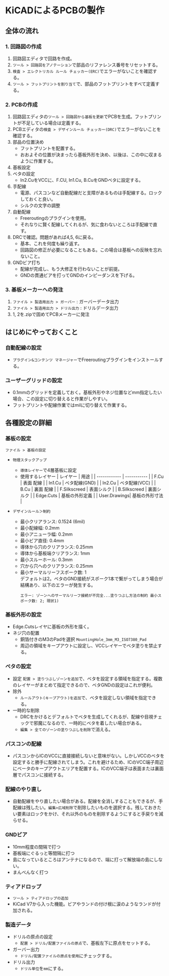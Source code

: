 # KiCADによるPCBの製作

## 全体の流れ
### 1. 回路図の作成
1. 回路図エディタで回路を作成。
2. `ツール > 回路図をアノテーション`で部品のリファレンス番号をリセットする。
3. `検査 > エレクトリカル ルール チェッカー(ERC)`でエラーがないことを確認する。
4. `ツール > フットプリントを割り当て`で、部品のフットプリントをすべて定義する。

### 2. PCBの作成
1. 回路図エディタの`ツール > 回路図から基板を更新`でPCBを生成。フットプリントが不足している場合は定義する。
2. PCBエディタの`検査 > デザインルール チェッカー(DRC)`でエラーがないことを確認する。
3. 部品の位置決め
   - フットプリントを配置する。
   - おおよその位置が決まったら基板外形を決め、以後は、この中に収まるように作業する。
4. 基板設定
5. ベタの設定
   - In2.CuをVCCに、F.CU, In1.Cu, B.CuをGNDベタに設定する。
6. 手配線
   - 電源、パスコンなど自動配線だと支障があるものは手配線する。ロックしておくと良い。
   - シルクの文字の調整
7. 自動配線
   - Freeroutingのプラグインを使用。
   - それなりに賢く配線してくれるが、気に食わないところは手配線で直す。
8.  DRCで確認。問題があれば4,5, 6に戻る。
    - 基本、これを何度も繰り返す。
    - 回路図の修正が必要になることもある。この場合は基板への反映を忘れないこと。
9. GNDビア打ち
    - 配線が完成し、もう大修正を行わないことが前提。
    - GNDの貫通ビアを打ってGNDのインピーダンスを下げる。

### 3. 基板メーカーへの発注
1. `ファイル > 製造用出力 > ガーバー` : ガーバーデータ出力
2. `ファイル > 製造用出力 > ドリル出力` : ドリルデータ出力
3. 1, 2を.zipで固めてPCBメーカーに発注


## はじめにやっておくこと
### 自動配線の設定
  - `プラグイン&コンテンツ マネージャー`でFreeroutingプラグインをインストールする。

### ユーザーグリッドの設定
  - 0.1mmのグリッドを定義しておく。基板外形やネジ位置などmm指定したい場合、この設定に切り替えると作業がしやすい。
  - フットプリントや配線作業ではmilに切り替えて作業する。

## 各種設定の詳細
### 基板の設定
`ファイル > 基板の設定`
- `物理スタックアップ`
  - `導体レイヤー`で4層基板に設定
  - 使用するレイヤー
    | レイヤー      | 用途         |
    | ------------ | ----------- |
    | F.Cu         | 表面 配線     |
    | In1.Cu       | ベタ配線(GND) |
    | In2.Cu       | ベタ配線(VCC) |
    | B.Cu         | 裏面 配線     |
    | F.Silkscreed | 表面シルク    |
    | B.Silkscreed | 裏面シルク    |
    | Edge.Cuts    | 基板の外形定義 |
    | User.Drawings| 基板の外形寸法 |

- `デザインルール＞制約`
  - 最小クリアランス: 0.1524 (6mil)
  - 最小配線幅: 0.2mm
  - 最小アニューラ幅: 0.2mm
  - 最小ビア直径: 0.4mm
  - 導体から穴のクリアランス: 0.25mm
  - 導体から基板端クリアランス: 1mm
  - 最小スルーホール: 0.3mm
  - 穴から穴へのクリアランス: 0.25mm
  - 最小サーマルリーフスポーク数: 1  
    デフォルトは2。ベタのGND接続がスポーク1本で繋がってしまう場合が結構あり、以下のエラーが発生する。
    ```
    エラー: ゾーンへのサーマルリーフ接続が不完全...塗りつぶし方法の制約 最小スポーク数: 2; 現状1)
    ```

### 基板外形の設定
- Edge.Cutsレイヤに基板の外形を描く。
- ネジ穴の配置
  - 銅箔付きのM3のPadを選択 `MountingHole_3mm_M3_ISO7380_Pad`
  - 周辺の領域をキープアウトに設定し、VCCレイヤーでベタ塗りを禁止する。

### ベタの設定
- 設定
  `配置 > 塗りつぶしゾーンを追加`で、ベタを設定する領域を指定する。複数のレイヤーがまとめて指定できるので、ベタGNDの設定はこれが便利。
- 除外
  - `ルールアウト(キープアウト)を追加`で、ベタを設定しない領域を指定できる。
- 一時的な削除
  - DRCをかけるとデフォルトでベタを生成してくれるが、配線や目視チェックで邪魔になるので、一時的にベタを着したい場合がある。
  - `編集 > 全てのゾーンの塗りつぶしを削除`で消える。

### パスコンの配線
- パスコンからICのVCCに直接接続しないと意味がない。しかしVCCのベタを設定すると勝手に配線されてしまう。これを避けるため、ICのVCC端子周辺にベータのキープアウトエリアを配置する。ICのVCC端子は表面または裏面層でパスコンに接続する。

### 配線のやり直し
- 自動配線をやり直したい場合がある。配線を全消しすることもできるが、手配線は残したい。`編集>広域削除`で削除したいものを選択する。残しておきたい要素はロックをかけ、それ以外のものを削除するようにすると手戻りを減らせる。

### GNDビア
- 10mm程度の間隔で打つ
- 基板端にぐるっと等間隔に打つ
- 島になっているところはアンテナになるので、端に打って解放端の島にしない。
- まんべんなく打つ

### ティアドロップ
- `ツール > ティアドロップの追加`
- KiCad V7から入った機能。ビアやランドの付け根に涙のようなランドが付加される。

### 製造データ
- ドリルの原点の設定
  - `配置 > ドリル/配置ファイルの原点`で、基板左下に原点をセットする。
- ガーバー出力
    - `ドリル/配置ファイルの原点を使用`にチェックする。
- ドリル出力
  - `ドリル単位`を`mm`にする。

